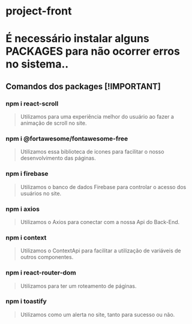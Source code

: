 # project-front

# É necessário instalar alguns **PACKAGES** para não ocorrer erros no sistema..

## Comandos dos **packages** [!IMPORTANT]

### npm i react-scroll
> Utilizamos para uma experiência melhor do usuário ao fazer a animação de scroll no site.

### npm i @fortawesome/fontawesome-free
> Utilizamos essa biblioteca de icones para facilitar o nosso desenvolvimento das páginas.

### npm i firebase
> Utilizamos o banco de dados Firebase para controlar o acesso dos usuários no site.

### npm i axios
> Utilizamos o Axios para conectar com a nossa Api do Back-End.

### npm i context
> Utilizamos o ContextApi para facilitar a utilização de variáveis de outros componentes.

### npm i react-router-dom
> Utilizamos para ter um roteamento de páginas.

### npm i toastify 
> Utilizamos como um alerta no site, tanto para sucesso ou não.

